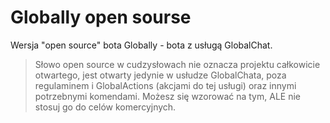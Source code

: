 # Globally open sourse
Wersja "open source" bota Globally - bota z usługą GlobalChat.
> Słowo open source w cudzysłowach nie oznacza projektu całkowicie otwartego, jest otwarty jedynie w usłudze GlobalChata, poza regulaminem i GlobalActions (akcjami do tej usługi) oraz innymi potrzebnymi komendami. Możesz się wzorować na tym, ALE nie stosuj go do celów komercyjnych.
